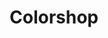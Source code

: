 ---
title: "Colorshop"
url: /ciudad-autonoma-de-buenos-aires/colorshop-avenida-cordoba/
shop: Farben
---